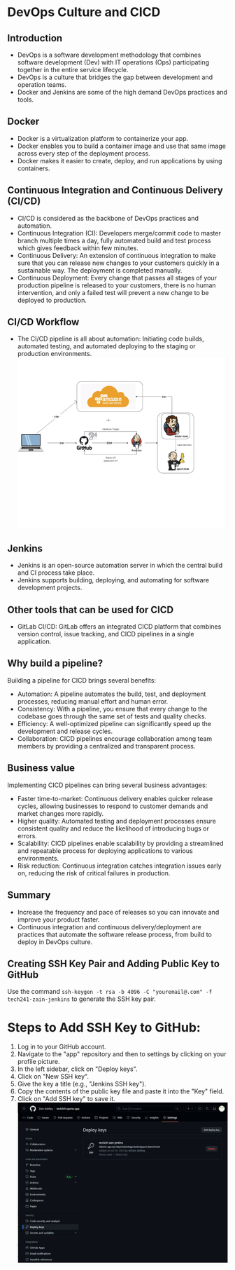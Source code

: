 # DevOps Culture and CICD

## Introduction

- DevOps is a software development methodology that combines software development (Dev) with IT operations (Ops) participating together in the entire service lifecycle.
- DevOps is a culture that bridges the gap between development and operation teams.
- Docker and Jenkins are some of the high demand DevOps practices and tools.

## Docker

- Docker is a virtualization platform to containerize your app.
- Docker enables you to build a container image and use that same image across every step of the deployment process.
- Docker makes it easier to create, deploy, and run applications by using containers.

## Continuous Integration and Continuous Delivery (CI/CD)

- CI/CD is considered as the backbone of DevOps practices and automation.
- Continuous Integration (CI): Developers merge/commit code to master branch multiple times a day, fully automated build and test process which gives feedback within few minutes.
- Continuous Delivery: An extension of continuous integration to make sure that you can release new changes to your customers quickly in a sustainable way. The deployment is completed manually.
- Continuous Deployment: Every change that passes all stages of your production pipeline is released to your customers, there is no human intervention, and only a failed test will prevent a new change to be deployed to production.

## CI/CD Workflow

- The CI/CD pipeline is all about automation: Initiating code builds, automated testing, and automated deploying to the staging or production environments.![Alt text](images/jenkins.png)

## Jenkins

- Jenkins is an open-source automation server in which the central build and CI process take place.
- Jenkins supports building, deploying, and automating for software development projects.

## Other tools that can be used for CICD

- GitLab CI/CD: GitLab offers an integrated CICD platform that combines version control, issue tracking, and CICD pipelines in a single application.

## Why build a pipeline?

Building a pipeline for CICD brings several benefits:

- Automation: A pipeline automates the build, test, and deployment processes, reducing manual effort and human error.
- Consistency: With a pipeline, you ensure that every change to the codebase goes through the same set of tests and quality checks.
- Efficiency: A well-optimized pipeline can significantly speed up the development and release cycles.
- Collaboration: CICD pipelines encourage collaboration among team members by providing a centralized and transparent process.

## Business value

Implementing CICD pipelines can bring several business advantages:

- Faster time-to-market: Continuous delivery enables quicker release cycles, allowing businesses to respond to customer demands and market changes more rapidly.
- Higher quality: Automated testing and deployment processes ensure consistent quality and reduce the likelihood of introducing bugs or errors.
- Scalability: CICD pipelines enable scalability by providing a streamlined and repeatable process for deploying applications to various environments.
- Risk reduction: Continuous integration catches integration issues early on, reducing the risk of critical failures in production.

## Summary

- Increase the frequency and pace of releases so you can innovate and improve your product faster.
- Continuous integration and continuous delivery/deployment are practices that automate the software release process, from build to deploy in DevOps culture.

## Creating SSH Key Pair and Adding Public Key to GitHub

Use the command `ssh-keygen -t rsa -b 4096 -C "youremail@.com" -f tech241-zain-jenkins` to generate the SSH key pair.

# Steps to Add SSH Key to GitHub:

1. Log in to your GitHub account.
2. Navigate to the "app" repository and then to settings by clicking on your profile picture.
3. In the left sidebar, click on "Deploy keys".
4. Click on "New SSH key".
5. Give the key a title (e.g., "Jenkins SSH key").
6. Copy the contents of the public key file and paste it into the "Key" field.
7. Click on "Add SSH key" to save it.
   ![Alt text](images/github-public-key.PNG)
